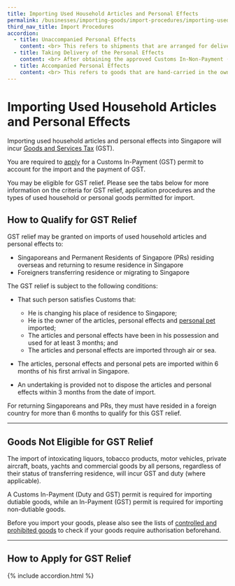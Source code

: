 ```yaml
---
title: Importing Used Household Articles and Personal Effects
permalink: /businesses/importing-goods/import-procedures/importing-used-household-articles-and-personal-effects
third_nav_title: Import Procedures
accordion: 
  - title: Unaccompanied Personal Effects
    content: <br> This refers to shipments that are arranged for delivery by the shipping, airline or forwarding agent appointed by the owner of the personal effects. <br><br> To apply, you or your appointed agent should <br><br> 1) Submit an online [Declaration of Facts (DOF)](https://www.tradenet.gov.sg/TN41/tds/pe/appFormPEServlet.do?action=formPrepareSTDAlone&APPLICATION_ID=TXWP) to Singapore Customs for an assessment of your eligibility for GST relief. <br><br> 2) Submit the following supporting documents to Singapore Customs for proof of transfer of residence to Singapore <br><br> -   Extract of passport particulars <br> -   Employment pass <br> -   Entry permit <br> -   Bill of lading/air waybill <br><br> If your employment pass is still being processed by the Ministry of Manpower (MOM), you should still complete the [DOF](https://www.tradenet.gov.sg/TN41/tds/pe/appFormPEServlet.do?action=formPrepareSTDAlone&APPLICATION_ID=TXWP) and submit to Singapore Customs <br><br> -   A copy of your employment pass application received by MOM; or <br> -   A letter from your employer confirming your employment; together with <br> -   A letter of undertaking from your employer to pay Singapore Customs the GST involved in the event your employment pass is not approved or if your employment is subsequently not taken up. <br><br> If you are not in Singapore, your employer or next-of-kin can provide a letter of undertaking to Singapore Customs stating that GST will be paid to Customs in the event that it is established (post-import) that you are not eligible for GST relief.<br><br> These supporting documents and the online DOF should be emailed to [customs_documentation@customs.gov.sg]. <br><br> 3) Check the status of your DOF application  [here](https://www.tradenet.gov.sg/TN41/tds/pe/appFormPEServlet.do?action=enquire&APPLICATION_ID=TXWP). <br><br> 4) Declare a Customs In-Non Payment (GST relief) permit via TradeNetwithin 5 working days of receiving Customs’ approval of GST relief.<br><br> 5) If there are dutiable items in your shipment of personal effects, please declare an In-Payment (Duty and GST) permit. <br><br> 6) If you are assessed to be not eligible for GST relief, your DOF application will be rejected. You should inform your appointed agent to apply for the In-Payment (GST) permit to import your personal effects. <br><br> 
  - title: Taking Delivery of the Personal Effects
    content: <br> After obtaining the approved Customs In-Non-Payment (GST Relief) permit, your appointed agent must collect the goods on your behalf. <br><br> For goods imported by sea, please collect them from the PSA port area. For goods brought in by air, please collect them from the Changi Airfreight Centre. <br><br> At the entry point, please produce the goods, Customs In-Non Payment (GST Relief) permit and supporting documents to the checkpoint officers for clearance.  
  - title: Accompanied Personal Effects
    content: <br> This refers to goods that are hand-carried in the owner’s accompanied baggage upon his or her arrival in Singapore. <br><br> To apply for GST relief, the owner should complete the “[Application for GST Relief for Hand-Carried Used Household Articles and Personal Effects and Personal Pets](/eservices/customs-forms-and-service-links)” form with the following supporting documents for assessment of eligibility for GST relief at least 3 working days before arrival in Singapore <br><br> **Returning Singaporeans, Singapore Permanent Residents (PRs) working overseas, or new PRs** <br><br> -   Copy of passport or identity card (NRIC) <br> -   Proof of employment overseas (e.g., work permit visa, employment pass, letter of appointment) <br><br> **Returning Singaporeans & Permanent Residents studying overseas** <br><br> -   Copy of passport or identity card (NRIC) <br> -   Proof of overseas study (e.g., student visa, student pass) <br><br> **Foreigners transferring residence** <br><br> -   Copy of passport <br> -   Proof of transfer of residence to Singapore (e.g., employment pass, dependant pass, student pass) <br> -   Other supporting documents (e.g., letter of employment or a letter of undertaking from the local employer or in-principle approval from the Ministry of Manpower) <br><br>
---
```

 
# Importing Used Household Articles and Personal Effects

Importing used household articles and personal effects into Singapore will incur  [Goods and Services Tax](/businesses/valuation-duties-taxes-fees/goods-and-services-tax-gst) (GST).

You are required to  [apply](/businesses/importing-goods/import-procedures/) for a Customs In-Payment (GST) permit to account for the import and the payment of GST.

You may be eligible for GST relief. Please see the tabs below for more information on the criteria for GST relief, application procedures and the types of used household or personal goods permitted for import.

## How to Qualify for GST Relief
GST relief may be granted on imports of used household articles and personal effects to:

-   Singaporeans and Permanent Residents of Singapore (PRs) residing overseas and returning to resume residence in Singapore
-   Foreigners transferring residence or migrating to Singapore

The GST relief is subject to the following conditions:

-   That such person satisfies Customs that:
    
    -   He is changing his place of residence to Singapore;
    -   He is the owner of the articles, personal effects and [personal pet](/businesses/importing-goods/import-procedures/importing-of-personal-pets) imported;
    -   The articles and personal effects have been in his possession and used for at least 3 months; and
    -   The articles and personal effects are imported through air or sea.

-   The articles, personal effects and personal pets are imported within 6 months of his first arrival in Singapore.

-   An undertaking is provided not to dispose the articles and personal effects within 3 months from the date of import.

For returning Singaporeans and PRs, they must have resided in a foreign country for more than 6 months to qualify for this GST relief.

***

## Goods Not Eligible for GST Relief
The import of intoxicating liquors, tobacco products, motor vehicles, private aircraft, boats, yachts and commercial goods by all persons, regardless of their status of transferring residence, will incur GST and duty (where applicable).

A Customs In-Payment (Duty and GST) permit is required for importing dutiable goods, while an In-Payment (GST) permit is required for importing non-dutiable goods.

Before you import your goods, please also see the lists of [controlled and prohibited goods](/businesses/importing-goods/controlled-and-prohibited-goods-for-import) to check if your goods require authorisation beforehand.

***

## How to Apply for GST Relief

{% include accordion.html %}
